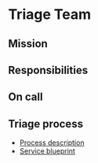 # Triage Team

## Mission

## Responsibilities

## On call

## Triage process
- [Process description](Process.md)
- [Service blueprint](https://miro.com/app/board/o9J_kxLjIq0=/)
